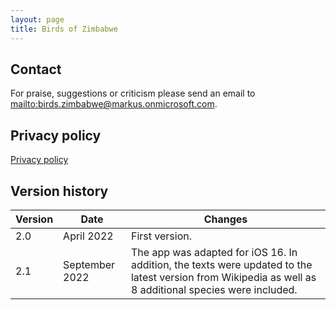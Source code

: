 ```yaml
---
layout: page
title: Birds of Zimbabwe
---
```


## Contact

For praise, suggestions or criticism please send an email to <mailto:birds.zimbabwe@markus.onmicrosoft.com>.

## Privacy policy

[Privacy policy](privacy-policy.html)

## Version history

| Version | Date           | Changes        |
| ------- | -------------- | -------------- |
| 2.0     | April 2022     | First version. |
| 2.1     | September 2022 | The app was adapted for iOS 16. In addition, the texts were updated to the latest version from Wikipedia as well as 8 additional species were included. |
